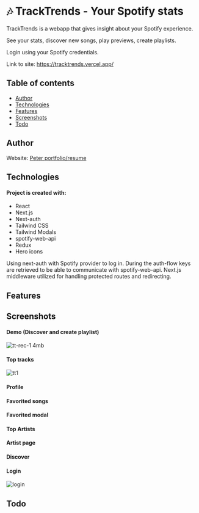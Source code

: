 # 🎶 TrackTrends - Your Spotify stats

TrackTrends is a webapp that gives insight about your Spotify experience.

See your stats, discover new songs, play previews, create playlists. 

Login using your Spotify credentials.

Link to site: https://tracktrends.vercel.app/

## Table of contents

- [Author](#author)
- [Technologies](#technologies)
- [Features](#features)
- [Screenshots](#screenshots)
- [Todo](#todo)

 
## Author
Website: [Peter portfolio/resume](https://petere-portfolio-2.vercel.app/)

## Technologies

#### Project is created with:

- React
- Next.js
- Next-auth
- Tailwind CSS
- Tailwind Modals
- spotify-web-api
- Redux
- Hero icons

Using next-auth with Spotify provider to log in. During the auth-flow keys are retrieved to be able to communicate with spotify-web-api. Next.js middleware utilized for handling protected routes and redirecting.

## Features

## Screenshots

#### Demo (Discover and create playlist)
![tt-rec-1 4mb](https://github.com/user-attachments/assets/b6559e6a-6bbd-49c2-b7c3-53e491e4a63c)

#### Top tracks
 ![tt1](https://github.com/user-attachments/assets/6985cd16-247f-46ae-804d-3ebd5099fd82)

#### Profile
 




#### Favorited songs
 

#### Favorited modal
 

#### Top Artists
 

#### Artist page
 

#### Discover
 

#### Login
![login](https://github.com/PeterEriksson/spotify-app-peter/assets/17027312/5aeea4dd-708f-4f98-a5df-938aeb3b45aa)


## Todo

